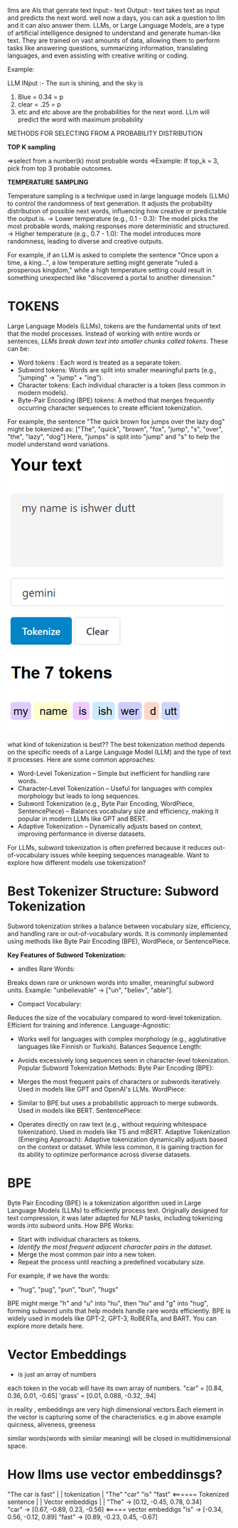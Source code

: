 llms are AIs that genrate text
Input:- text
Output:- text
takes text as input and predicts the next word.
well now a days, you can ask a question to llm and it can also answer them.
LLMs, or Large Language Models, are a type of artificial intelligence designed to understand and generate human-like text. They are trained on vast amounts of data, allowing them to perform tasks like answering questions, summarizing information, translating languages, and even assisting with creative writing or coding.


Example:

LLM INput :- The sun is shining, and the sky is

1. Blue = 0.34 = p
2. clear = .25 = p 
3. etc and etc
above are the probabilities for the next word.
LLm will predict the word with maximum probability

METHODS FOR SELECTING FROM A PROBABILITY DISTRIBUTION

**TOP K sampling**

=>select from a number(k) most probable words
=>Example: If top_k = 3, pick from top 3 probable outcomes.


**TEMPERATURE SAMPLING**


Temperature sampling is a technique used in large language models (LLMs) to control the randomness of text generation. It adjusts the probability distribution of possible next words, influencing how creative or predictable the output is.
-> Lower temperature (e.g., 0.1 - 0.3): The model picks the most probable words, making responses more deterministic and structured.
-> Higher temperature (e.g., 0.7 - 1.0): The model introduces more randomness, leading to diverse and creative outputs.

For example, if an LLM is asked to complete the sentence "Once upon a time, a king...", a low temperature setting might generate "ruled a prosperous kingdom," while a high temperature setting could result in something unexpected like "discovered a portal to another dimension."

# TOKENS

Large Language Models (LLMs), tokens are the fundamental units of text that the model processes. Instead of working with entire words or sentences, *LLMs break down text into smaller chunks called tokens*. These can be:
- Word tokens : Each word is treated as a separate token.
- Subword tokens: Words are split into smaller meaningful parts (e.g., "jumping" → "jump" + "ing").
- Character tokens: Each individual character is a token (less common in modern models).
- Byte-Pair Encoding (BPE) tokens: A method that merges frequently occurring character sequences to create efficient tokenization.

For example, the sentence "The quick brown fox jumps over the lazy dog" might be tokenized as: ["The", "quick", "brown", "fox", "jump", "s", "over", "the", "lazy", "dog"] Here, "jumps" is split into "jump" and "s" to help the model understand word variations.

![tokens example](image.png)

what kind of tokenization is best??
The best tokenization method depends on the specific needs of a Large Language Model (LLM) and the type of text it processes. Here are some common approaches:
- Word-Level Tokenization – Simple but inefficient for handling rare words.
- Character-Level Tokenization – Useful for languages with complex morphology but leads to long sequences.
- Subword Tokenization (e.g., Byte Pair Encoding, WordPiece, SentencePiece) – Balances vocabulary size and efficiency, making it popular in modern LLMs like GPT and BERT.
- Adaptive Tokenization – Dynamically adjusts based on context, improving performance in diverse datasets.

For LLMs, subword tokenization is often preferred because it reduces out-of-vocabulary issues while keeping sequences manageable. Want to explore how different models use tokenization? 

# Best Tokenizer Structure: Subword Tokenization
Subword tokenization strikes a balance between vocabulary size, efficiency, and handling rare or out-of-vocabulary words. It is commonly implemented using methods like Byte Pair Encoding (BPE), WordPiece, or SentencePiece.

**Key Features of Subword Tokenization:**
- andles Rare Words:

Breaks down rare or unknown words into smaller, meaningful subword units.
Example: "unbelievable" → ["un", "believ", "able"].
- Compact Vocabulary:

Reduces the size of the vocabulary compared to word-level tokenization.
Efficient for training and inference.
Language-Agnostic:

- Works well for languages with complex morphology (e.g., agglutinative languages like Finnish or Turkish).
Balances Sequence Length:

- Avoids excessively long sequences seen in character-level tokenization.
Popular Subword Tokenization Methods:
Byte Pair Encoding (BPE):

- Merges the most frequent pairs of characters or subwords iteratively.
Used in models like GPT and OpenAI's LLMs.
WordPiece:

- Similar to BPE but uses a probabilistic approach to merge subwords.
Used in models like BERT.
SentencePiece:

- Operates directly on raw text (e.g., without requiring whitespace tokenization).
Used in models like T5 and mBERT.
Adaptive Tokenization (Emerging Approach):
Adaptive tokenization dynamically adjusts based on the context or dataset. While less common, it is gaining traction for its ability to optimize performance across diverse datasets.

# BPE

Byte Pair Encoding (BPE) is a tokenization algorithm used in Large Language Models (LLMs) to efficiently process text. Originally designed for text compression, it was later adapted for NLP tasks, including tokenizing words into subword units.
How BPE Works:
- Start with individual characters as tokens.
- *Identify the most frequent adjacent character pairs in the dataset.*
- Merge the most common pair into a new token.
- Repeat the process until reaching a predefined vocabulary size.

For example, if we have the words:
- "hug", "pug", "pun", "bun", "hugs"

BPE might merge "h" and "u" into "hu", then "hu" and "g" into "hug", forming subword units that help models handle rare words efficiently.
BPE is widely used in models like GPT-2, GPT-3, RoBERTa, and BART. You can explore more details here.

# Vector Embeddings

- is just an array of numbers

each token in the vocab will have its own array of numbers.
"car" = [0.84, 0.36, 0.01, -0.65]
'grass' = [0.01, 0.088, -0.32, .94]

in reality , embeddings are very high dimensional vectors.Each element in the vector is capturing some of the characteristics. e.g in above example quicness, aliveness, greeness

similar words(words with similar meaning) will be closed in multidimensional space.

# How llms use vector embeddinsgs?

"The car is fast" 
      | 
      | tokenization
      |
"The" "car" "is" "fast"   <====== Tokenized sentence
       | 
       |  Vector embeddigs
       |
       |
"The"  → [0.12, -0.45, 0.78, 0.34]    
"car"  → [0.67, -0.89, 0.23, -0.56]    <===== vector embeddigs
"is"   → [-0.34, 0.56, -0.12, 0.89]
"fast" → [0.89, -0.23, 0.45, -0.67]